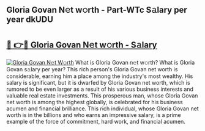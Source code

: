## Gloria Govan N𝚎t w𝚘rth - Part-WTc S𝚊lary per year dkUDU

# <h2><a href="http://gc11j59.nevu.top/?p=Gloria+Govan">🔗 👉🔴 Gloria Govan N𝚎t w𝚘rth - S𝚊lary</a></h2>

[![Gloria Govan N𝚎t W𝚘rth](https://i.imgur.com/Oavwk0R.jpeg)](http://gc11j59.nevu.top/?p=Gloria+Govan)
What is Gloria Govan n𝚎t w𝚘rth? What is Gloria Govan s𝚊lary per year?
This rich person's Gloria Govan net worth is considerable, earning him a place among the industry's most wealthy. His salary is significant, but it is dwarfed by Gloria Govan net worth, which is rumored to be even larger as a result of his various business interests and valuable real estate investments. This prosperous man, whose Gloria Govan net worth is among the highest globally, is celebrated for his business acumen and financial brilliance. This rich individual, whose Gloria Govan net worth is in the billions and who earns an impressive salary, is a prime example of the force of commitment, hard work, and financial acumen.
